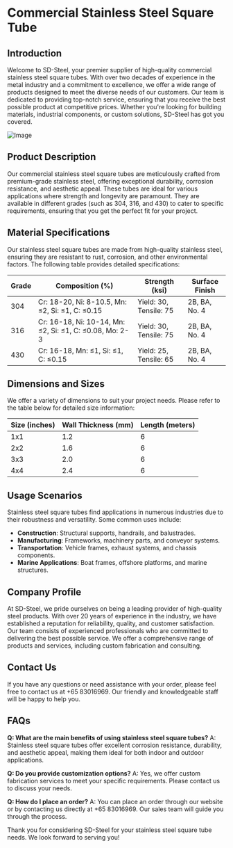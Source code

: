 # Commercial Stainless Steel Square Tube

## Introduction
Welcome to SD-Steel, your premier supplier of high-quality commercial stainless steel square tubes. With over two decades of experience in the metal industry and a commitment to excellence, we offer a wide range of products designed to meet the diverse needs of our customers. Our team is dedicated to providing top-notch service, ensuring that you receive the best possible product at competitive prices. Whether you're looking for building materials, industrial components, or custom solutions, SD-Steel has got you covered.

![Image](https://github.com/user-attachments/assets/2567258e-e124-4816-932d-1809bd27ef0b)

## Product Description
Our commercial stainless steel square tubes are meticulously crafted from premium-grade stainless steel, offering exceptional durability, corrosion resistance, and aesthetic appeal. These tubes are ideal for various applications where strength and longevity are paramount. They are available in different grades (such as 304, 316, and 430) to cater to specific requirements, ensuring that you get the perfect fit for your project.

## Material Specifications
Our stainless steel square tubes are made from high-quality stainless steel, ensuring they are resistant to rust, corrosion, and other environmental factors. The following table provides detailed specifications:

| Grade | Composition (%) | Strength (ksi) | Surface Finish |
|-------|-----------------|----------------|----------------|
| 304   | Cr: 18-20, Ni: 8-10.5, Mn: ≤2, Si: ≤1, C: ≤0.15 | Yield: 30, Tensile: 75 | 2B, BA, No. 4 |
| 316   | Cr: 16-18, Ni: 10-14, Mn: ≤2, Si: ≤1, C: ≤0.08, Mo: 2-3 | Yield: 30, Tensile: 75 | 2B, BA, No. 4 |
| 430   | Cr: 16-18, Mn: ≤1, Si: ≤1, C: ≤0.15 | Yield: 25, Tensile: 65 | 2B, BA, No. 4 |

## Dimensions and Sizes
We offer a variety of dimensions to suit your project needs. Please refer to the table below for detailed size information:

| Size (inches) | Wall Thickness (mm) | Length (meters) |
|---------------|---------------------|-----------------|
| 1x1           | 1.2                 | 6               |
| 2x2           | 1.6                 | 6               |
| 3x3           | 2.0                 | 6               |
| 4x4           | 2.4                 | 6               |

## Usage Scenarios
Stainless steel square tubes find applications in numerous industries due to their robustness and versatility. Some common uses include:
- **Construction**: Structural supports, handrails, and balustrades.
- **Manufacturing**: Frameworks, machinery parts, and conveyor systems.
- **Transportation**: Vehicle frames, exhaust systems, and chassis components.
- **Marine Applications**: Boat frames, offshore platforms, and marine structures.

## Company Profile
At SD-Steel, we pride ourselves on being a leading provider of high-quality steel products. With over 20 years of experience in the industry, we have established a reputation for reliability, quality, and customer satisfaction. Our team consists of experienced professionals who are committed to delivering the best possible service. We offer a comprehensive range of products and services, including custom fabrication and consulting.

## Contact Us
If you have any questions or need assistance with your order, please feel free to contact us at +65 83016969. Our friendly and knowledgeable staff will be happy to help you.

## FAQs
**Q: What are the main benefits of using stainless steel square tubes?**
A: Stainless steel square tubes offer excellent corrosion resistance, durability, and aesthetic appeal, making them ideal for both indoor and outdoor applications.

**Q: Do you provide customization options?**
A: Yes, we offer custom fabrication services to meet your specific requirements. Please contact us to discuss your needs.

**Q: How do I place an order?**
A: You can place an order through our website or by contacting us directly at +65 83016969. Our sales team will guide you through the process.

Thank you for considering SD-Steel for your stainless steel square tube needs. We look forward to serving you!